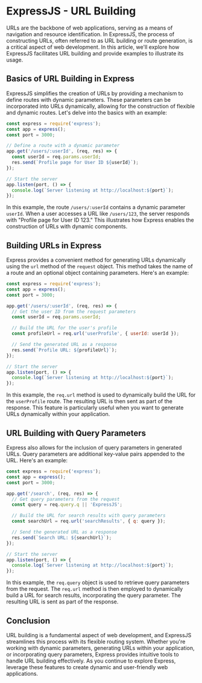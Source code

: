 # ExpressJS - URL Building

URLs are the backbone of web applications, serving as a means of navigation and resource identification. In ExpressJS, the process of constructing URLs, often referred to as URL building or route generation, is a critical aspect of web development. In this article, we'll explore how ExpressJS facilitates URL building and provide examples to illustrate its usage.

## Basics of URL Building in Express

ExpressJS simplifies the creation of URLs by providing a mechanism to define routes with dynamic parameters. These parameters can be incorporated into URLs dynamically, allowing for the construction of flexible and dynamic routes. Let's delve into the basics with an example:

```javascript
const express = require('express');
const app = express();
const port = 3000;

// Define a route with a dynamic parameter
app.get('/users/:userId', (req, res) => {
  const userId = req.params.userId;
  res.send(`Profile page for User ID ${userId}`);
});

// Start the server
app.listen(port, () => {
  console.log(`Server listening at http://localhost:${port}`);
});
```

In this example, the route `/users/:userId` contains a dynamic parameter `userId`. When a user accesses a URL like `/users/123`, the server responds with "Profile page for User ID 123." This illustrates how Express enables the construction of URLs with dynamic components.

## Building URLs in Express

Express provides a convenient method for generating URLs dynamically using the `url` method of the `request` object. This method takes the name of a route and an optional object containing parameters. Here's an example:

```javascript
const express = require('express');
const app = express();
const port = 3000;

app.get('/users/:userId', (req, res) => {
  // Get the user ID from the request parameters
  const userId = req.params.userId;

  // Build the URL for the user's profile
  const profileUrl = req.url('userProfile', { userId: userId });

  // Send the generated URL as a response
  res.send(`Profile URL: ${profileUrl}`);
});

// Start the server
app.listen(port, () => {
  console.log(`Server listening at http://localhost:${port}`);
});
```

In this example, the `req.url` method is used to dynamically build the URL for the `userProfile` route. The resulting URL is then sent as part of the response. This feature is particularly useful when you want to generate URLs dynamically within your application.

## URL Building with Query Parameters

Express also allows for the inclusion of query parameters in generated URLs. Query parameters are additional key-value pairs appended to the URL. Here's an example:

```javascript
const express = require('express');
const app = express();
const port = 3000;

app.get('/search', (req, res) => {
  // Get query parameters from the request
  const query = req.query.q || 'ExpressJS';

  // Build the URL for search results with query parameters
  const searchUrl = req.url('searchResults', { q: query });

  // Send the generated URL as a response
  res.send(`Search URL: ${searchUrl}`);
});

// Start the server
app.listen(port, () => {
  console.log(`Server listening at http://localhost:${port}`);
});
```

In this example, the `req.query` object is used to retrieve query parameters from the request. The `req.url` method is then employed to dynamically build a URL for search results, incorporating the query parameter. The resulting URL is sent as part of the response.

## Conclusion

URL building is a fundamental aspect of web development, and ExpressJS streamlines this process with its flexible routing system. Whether you're working with dynamic parameters, generating URLs within your application, or incorporating query parameters, Express provides intuitive tools to handle URL building effectively. As you continue to explore Express, leverage these features to create dynamic and user-friendly web applications.
